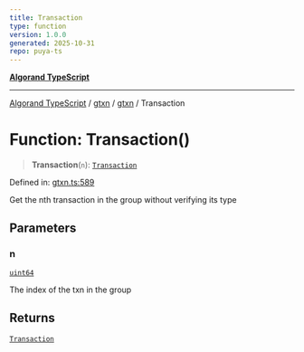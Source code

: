 ```yaml
---
title: Transaction
type: function
version: 1.0.0
generated: 2025-10-31
repo: puya-ts
---
```

[**Algorand TypeScript**](../../../../README.md)

***

[Algorand TypeScript](../../../../modules.md) / [gtxn](../../../README.md) / [gtxn](../README.md) / Transaction

# Function: Transaction()

> **Transaction**(`n`): [`Transaction`](../type-aliases/Transaction.md)

Defined in: [gtxn.ts:589](https://github.com/algorandfoundation/puya-ts/blob/main/packages/algo-ts/src/gtxn.ts#L589)

Get the nth transaction in the group without verifying its type

## Parameters

### n

[`uint64`](../../../../index/type-aliases/uint64.md)

The index of the txn in the group

## Returns

[`Transaction`](../type-aliases/Transaction.md)
